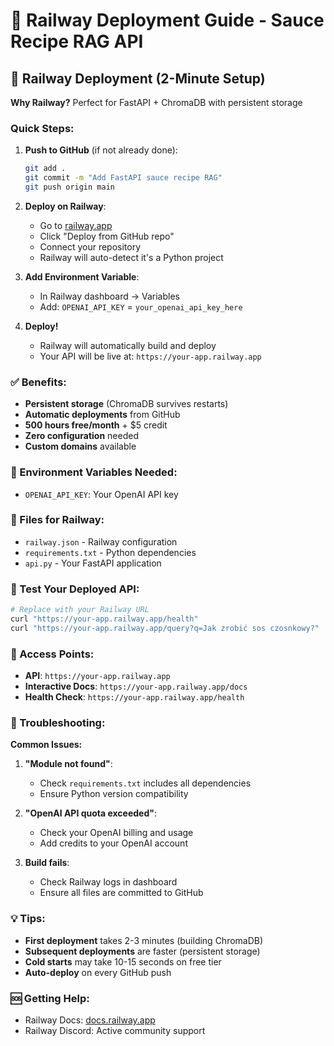 # 🚀 Railway Deployment Guide - Sauce Recipe RAG API

## 🥇 Railway Deployment (2-Minute Setup)

**Why Railway?** Perfect for FastAPI + ChromaDB with persistent storage

### Quick Steps:

1. **Push to GitHub** (if not already done):

   ```bash
   git add .
   git commit -m "Add FastAPI sauce recipe RAG"
   git push origin main
   ```

2. **Deploy on Railway**:

   - Go to [railway.app](https://railway.app)
   - Click "Deploy from GitHub repo"
   - Connect your repository
   - Railway will auto-detect it's a Python project

3. **Add Environment Variable**:

   - In Railway dashboard → Variables
   - Add: `OPENAI_API_KEY` = `your_openai_api_key_here`

4. **Deploy!**
   - Railway will automatically build and deploy
   - Your API will be live at: `https://your-app.railway.app`

### ✅ Benefits:

- **Persistent storage** (ChromaDB survives restarts)
- **Automatic deployments** from GitHub
- **500 hours free/month** + $5 credit
- **Zero configuration** needed
- **Custom domains** available

### 🔧 Environment Variables Needed:

- `OPENAI_API_KEY`: Your OpenAI API key

### 📁 Files for Railway:

- `railway.json` - Railway configuration
- `requirements.txt` - Python dependencies
- `api.py` - Your FastAPI application

### 🧪 Test Your Deployed API:

```bash
# Replace with your Railway URL
curl "https://your-app.railway.app/health"
curl "https://your-app.railway.app/query?q=Jak zrobić sos czosnkowy?"
```

### 📖 Access Points:

- **API**: `https://your-app.railway.app`
- **Interactive Docs**: `https://your-app.railway.app/docs`
- **Health Check**: `https://your-app.railway.app/health`

### 🐛 Troubleshooting:

**Common Issues:**

1. **"Module not found"**:

   - Check `requirements.txt` includes all dependencies
   - Ensure Python version compatibility

2. **"OpenAI API quota exceeded"**:

   - Check your OpenAI billing and usage
   - Add credits to your OpenAI account

3. **Build fails**:
   - Check Railway logs in dashboard
   - Ensure all files are committed to GitHub

### 💡 Tips:

- **First deployment** takes 2-3 minutes (building ChromaDB)
- **Subsequent deployments** are faster (persistent storage)
- **Cold starts** may take 10-15 seconds on free tier
- **Auto-deploy** on every GitHub push

### 🆘 Getting Help:

- Railway Docs: [docs.railway.app](https://docs.railway.app)
- Railway Discord: Active community support
